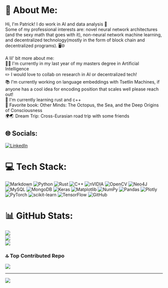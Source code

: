 # 💫 About Me:
Hi, I'm Patrick! I do work in AI and data analysis 🤖<br>Some of my professional interests are: novel neural network architectures (and the sexy math that goes with it), non-neural network machine learning, and decentralized technology(mostly in the form of block chain and decentralized programs). 🖥️🌐<br><br>A lil' bit more about me:<br>🧑‍🎓 I'm currently in my last year of my masters degree in Artificial Intelligence<br>✏️ I would love to collab on research in AI or decentralized tech!<br>📚 I'm currently working on language embeddings with Tsetlin Machines, if anyone has a cool idea for encoding position that scales well please reach out!<br>🦀 I'm currently learning rust and c++<br>📖 Favorite book: Other Minds: The Octopus, the Sea, and the Deep Origins of Consciousness<br>🌍🌏 Dream Trip: Cross-Eurasian road trip with some friends


## 🌐 Socials:
[![LinkedIn](https://img.shields.io/badge/LinkedIn-%230077B5.svg?logo=linkedin&logoColor=white)](https://linkedin.com/in/https://www.linkedin.com/in/patrick-karlsen-ai/) 

# 💻 Tech Stack:
![Markdown](https://img.shields.io/badge/markdown-%23000000.svg?style=for-the-badge&logo=markdown&logoColor=white) ![Python](https://img.shields.io/badge/python-3670A0?style=for-the-badge&logo=python&logoColor=ffdd54) ![Rust](https://img.shields.io/badge/rust-%23000000.svg?style=for-the-badge&logo=rust&logoColor=white) ![C++](https://img.shields.io/badge/c++-%2300599C.svg?style=for-the-badge&logo=c%2B%2B&logoColor=white) ![nVIDIA](https://img.shields.io/badge/cuda-000000.svg?style=for-the-badge&logo=nVIDIA&logoColor=green) ![OpenCV](https://img.shields.io/badge/opencv-%23white.svg?style=for-the-badge&logo=opencv&logoColor=white) ![Neo4J](https://img.shields.io/badge/Neo4j-008CC1?style=for-the-badge&logo=neo4j&logoColor=white) ![MySQL](https://img.shields.io/badge/mysql-4479A1.svg?style=for-the-badge&logo=mysql&logoColor=white) ![MongoDB](https://img.shields.io/badge/MongoDB-%234ea94b.svg?style=for-the-badge&logo=mongodb&logoColor=white) ![Keras](https://img.shields.io/badge/Keras-%23D00000.svg?style=for-the-badge&logo=Keras&logoColor=white) ![Matplotlib](https://img.shields.io/badge/Matplotlib-%23ffffff.svg?style=for-the-badge&logo=Matplotlib&logoColor=black) ![NumPy](https://img.shields.io/badge/numpy-%23013243.svg?style=for-the-badge&logo=numpy&logoColor=white) ![Pandas](https://img.shields.io/badge/pandas-%23150458.svg?style=for-the-badge&logo=pandas&logoColor=white) ![Plotly](https://img.shields.io/badge/Plotly-%233F4F75.svg?style=for-the-badge&logo=plotly&logoColor=white) ![PyTorch](https://img.shields.io/badge/PyTorch-%23EE4C2C.svg?style=for-the-badge&logo=PyTorch&logoColor=white) ![scikit-learn](https://img.shields.io/badge/scikit--learn-%23F7931E.svg?style=for-the-badge&logo=scikit-learn&logoColor=white) ![TensorFlow](https://img.shields.io/badge/TensorFlow-%23FF6F00.svg?style=for-the-badge&logo=TensorFlow&logoColor=white) ![GitHub](https://img.shields.io/badge/github-%23121011.svg?style=for-the-badge&logo=github&logoColor=white)
# 📊 GitHub Stats:
![](https://github-readme-stats.vercel.app/api?username=NorwegianIcecube&theme=blue-green&hide_border=false&include_all_commits=true&count_private=true)<br/>
![](https://github-readme-streak-stats.herokuapp.com/?user=NorwegianIcecube&theme=blue-green&hide_border=false)<br/>
![](https://github-readme-stats.vercel.app/api/top-langs/?username=NorwegianIcecube&theme=blue-green&hide_border=false&include_all_commits=true&count_private=true&layout=compact)

### 🔝 Top Contributed Repo
![](https://github-contributor-stats.vercel.app/api?username=NorwegianIcecube&limit=5&theme=dark&combine_all_yearly_contributions=true)

---
[![](https://visitcount.itsvg.in/api?id=NorwegianIcecube&icon=0&color=0)](https://visitcount.itsvg.in)

<!-- Proudly created with GPRM ( https://gprm.itsvg.in ) -->
